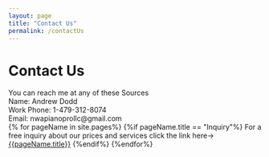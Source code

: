 ```yaml
---
layout: page
title: "Contact Us"
permalink: /contactUs
---
```


<body>
<h1> Contact Us </h1>

<div>
You can reach me at any of these Sources <br>
Name: Andrew Dodd <br>
Work Phone: 1-479-312-8074 <br>
Email: nwapianoprollc@gmail.com <br>

<div>
{% for pageName in site.pages%}
    {%if pageName.title == "Inquiry"%}
        For a free inquiry about our prices and services click the link here-> 
         <a href="{{pageName.url}}">{{pageName.title}}</a>
    {%endif%}
{%endfor%}
</div>
</div>
</body>
